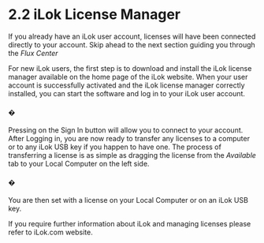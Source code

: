 # 2.2 iLok License Manager

If you already have an iLok user account, licenses will have been connected directly
to your account. Skip ahead to the next section guiding you through the _Flux Center_

For new iLok users, the first step is to download and install the iLok license manager available on the home page of the iLok website. When your user account is
successfully activated and the iLok license manager correctly installed, you can
start the software and log in to your iLok user account.

#### �

Pressing on the Sign In button will allow you to connect to your account. After Logging in, you are now ready to transfer any licenses to a computer or to any iLok
USB key if you happen to have one. The process of transferring a license is as simple as dragging the license from the _Available_ tab to your Local Computer on the
left side.


#### �

You are then set with a license on your Local Computer or on an iLok USB key.

If you require further information about iLok and managing licenses please refer to
iLok.com website.

